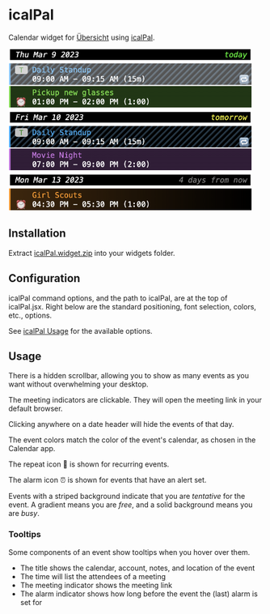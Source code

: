 # icalPal

Calendar widget for [Übersicht](https://tracesof.net/uebersicht/) using [icalPal](https://github.com/ajrosen/icalPal/).

<img height=320 src="https://github.com/ajrosen/icalPal.widget/blob/6d69d88825dcef37ca4855e4ecd70260d237de27/screenshot.png"/>

## Installation

Extract [icalPal.widget.zip](https://github.com/ajrosen/icalPal.widget/releases/download/1.2.0/icalPal.widget.zip) into your widgets folder.

## Configuration

icalPal command options, and the path to icalPal, are at the top of icalPal.jsx.  Right below are the standard positioning, font selection, colors, etc., options.

See [icalPal Usage](https://github.com/ajrosen/icalPal/blob/main/README.md#usage) for the available options.

## Usage

There is a hidden scrollbar, allowing you to show as many events as you want without overwhelming your desktop.

The meeting indicators are clickable.  They will open the meeting link in your default browser.

Clicking anywhere on a date header will hide the events of that day.

The event colors match the color of the event's calendar, as chosen in the Calendar app.

The repeat icon :repeat: is shown for recurring events.

The alarm icon :alarm_clock: is shown for events that have an alert set.

Events with a striped background indicate that you are *tentative* for the event.  A gradient means you are *free*, and a solid background means you are *busy*.

### Tooltips

Some components of an event show tooltips when you hover over them.

* The title shows the calendar, account, notes, and location of the event
* The time will list the attendees of a meeting
* The meeting indicator shows the meeting link
* The alarm indicator shows how long before the event the (last) alarm is set for
